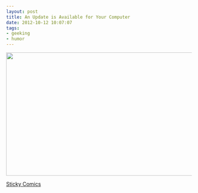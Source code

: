```yaml
---
layout: post
title: An Update is Available for Your Computer
date: 2012-10-12 10:07:07
tags: 
- geeking
- humor
---
```


<img title="An Update is Available for Your Computer" src="http://pjatt.net/images/2011/02/UEpPB.jpg" alt="" width="550" height="335"  />
	
<a href="http://www.stickycomics.com/computer-update/">Sticky Comics</a>